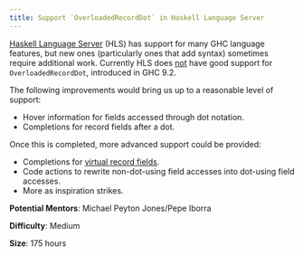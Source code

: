 ```yaml
---
title: Support `OverloadedRecordDot` in Haskell Language Server
---
```


[Haskell Language Server][hls] (HLS) has support for many GHC language features,
but new ones (particularly ones that add syntax) sometimes require additional work.
Currently HLS does [not](https://github.com/haskell/haskell-language-server/issues/2732) 
have good support for `OverloadedRecordDot`, introduced in GHC 9.2.

The following improvements would bring us up to a reasonable level of support:

- Hover information for fields accessed through dot notation.
- Completions for record fields after a dot.

Once this is completed, more advanced support could be provided:

- Completions for [virtual record fields](https://downloads.haskell.org/~ghc/latest/docs/html/users_guide/exts/hasfield.html#virtual-record-fields).
- Code actions to rewrite non-dot-using field accesses into dot-using field accesses.
- More as inspiration strikes.

[hls]: https://haskell-language-server.readthedocs.io/en/latest/

**Potential Mentors**: Michael Peyton Jones/Pepe Iborra

**Difficulty**: Medium

**Size**: 175 hours 
